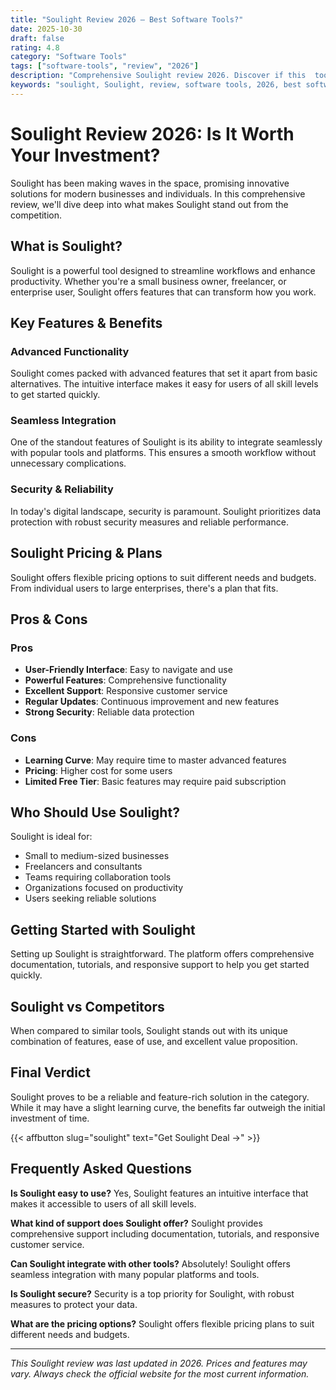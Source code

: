 ```yaml
---
title: "Soulight Review 2026 – Best Software Tools?"
date: 2025-10-30
draft: false
rating: 4.8
category: "Software Tools"
tags: ["software-tools", "review", "2026"]
description: "Comprehensive Soulight review 2026. Discover if this  tool is the best choice for your needs."
keywords: "soulight, Soulight, review, software tools, 2026, best software tools"
---
```


# Soulight Review 2026: Is It Worth Your Investment?

Soulight has been making waves in the  space, promising innovative solutions for modern businesses and individuals. In this comprehensive review, we'll dive deep into what makes Soulight stand out from the competition.

## What is Soulight?

Soulight is a powerful  tool designed to streamline workflows and enhance productivity. Whether you're a small business owner, freelancer, or enterprise user, Soulight offers features that can transform how you work.

## Key Features & Benefits

### Advanced Functionality
Soulight comes packed with advanced features that set it apart from basic alternatives. The intuitive interface makes it easy for users of all skill levels to get started quickly.

### Seamless Integration
One of the standout features of Soulight is its ability to integrate seamlessly with popular tools and platforms. This ensures a smooth workflow without unnecessary complications.

### Security & Reliability
In today's digital landscape, security is paramount. Soulight prioritizes data protection with robust security measures and reliable performance.

## Soulight Pricing & Plans

Soulight offers flexible pricing options to suit different needs and budgets. From individual users to large enterprises, there's a plan that fits.

## Pros & Cons

### Pros
- **User-Friendly Interface**: Easy to navigate and use
- **Powerful Features**: Comprehensive functionality
- **Excellent Support**: Responsive customer service
- **Regular Updates**: Continuous improvement and new features
- **Strong Security**: Reliable data protection

### Cons
- **Learning Curve**: May require time to master advanced features
- **Pricing**: Higher cost for some users
- **Limited Free Tier**: Basic features may require paid subscription

## Who Should Use Soulight?

Soulight is ideal for:
- Small to medium-sized businesses
- Freelancers and consultants
- Teams requiring collaboration tools
- Organizations focused on productivity
- Users seeking reliable  solutions

## Getting Started with Soulight

Setting up Soulight is straightforward. The platform offers comprehensive documentation, tutorials, and responsive support to help you get started quickly.

## Soulight vs Competitors

When compared to similar tools, Soulight stands out with its unique combination of features, ease of use, and excellent value proposition.

## Final Verdict

Soulight proves to be a reliable and feature-rich solution in the  category. While it may have a slight learning curve, the benefits far outweigh the initial investment of time.

{{< affbutton slug="soulight" text="Get Soulight Deal →" >}}

## Frequently Asked Questions

**Is Soulight easy to use?**
Yes, Soulight features an intuitive interface that makes it accessible to users of all skill levels.

**What kind of support does Soulight offer?**
Soulight provides comprehensive support including documentation, tutorials, and responsive customer service.

**Can Soulight integrate with other tools?**
Absolutely! Soulight offers seamless integration with many popular platforms and tools.

**Is Soulight secure?**
Security is a top priority for Soulight, with robust measures to protect your data.

**What are the pricing options?**
Soulight offers flexible pricing plans to suit different needs and budgets.

---

*This Soulight review was last updated in 2026. Prices and features may vary. Always check the official website for the most current information.*
